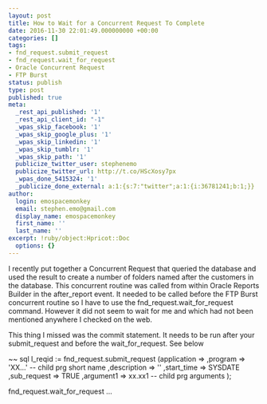 ```yaml
---
layout: post
title: How to Wait for a Concurrent Request To Complete
date: 2016-11-30 22:01:49.000000000 +00:00
categories: []
tags:
- fnd_request.submit_request
- fnd_request.wait_for_request
- Oracle Concurrent Request
- FTP Burst
status: publish
type: post
published: true
meta:
  _rest_api_published: '1'
  _rest_api_client_id: "-1"
  _wpas_skip_facebook: '1'
  _wpas_skip_google_plus: '1'
  _wpas_skip_linkedin: '1'
  _wpas_skip_tumblr: '1'
  _wpas_skip_path: '1'
  publicize_twitter_user: stephenemo
  publicize_twitter_url: http://t.co/HScXosy7px
  _wpas_done_5415324: '1'
  _publicize_done_external: a:1:{s:7:"twitter";a:1:{i:36781241;b:1;}}
author:
  login: emospacemonkey
  email: stephen.emo@gmail.com
  display_name: emospacemonkey
  first_name: ''
  last_name: ''
excerpt: !ruby/object:Hpricot::Doc
  options: {}
---
```

I recently put together a Concurrent Request that queried the database and used the result to create a number of folders named after the customers in the database. This concurrent routine was called from within Oracle Reports Builder in the after_report event. It needed to be called before the FTP Burst concurrent routine so I have to use the fnd_request.wait_for_request command. However it did not seem to wait for me and which had not been mentioned anywhere I checked on the web.

This thing I missed was the commit statement. It needs to be run after your submit_request and before the wait_for_request. See below 

~~ sql
l_reqid := fnd_request.submit_request
(application =>
,program => 'XX...' -- child prg short name
,description => ''
,start_time => SYSDATE
,sub_request => TRUE
,argument1 => xx.xx1 -- child prg arguments
);

fnd_request.wait_for_request ...
  

~~~


